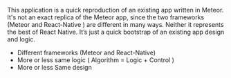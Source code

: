This application is a quick reproduction of an existing app written in Meteor. It's not an exact replica of the Meteor app, since the two frameworks (Meteor and React-Native ) are different in many ways. Neither it represents the best of React Native. It’s just a quick bootstrap of an existing app design and logic. 

* Different frameworks (Meteor and React-Native)
* More or less same logic ( Algorithm = Logic + Control )
* More or less Same design